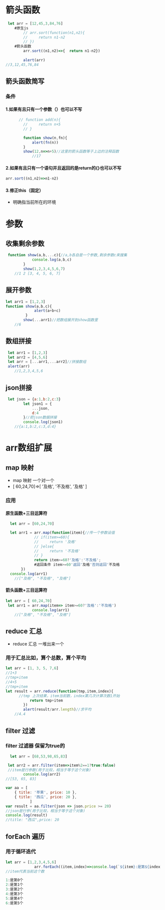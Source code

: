 # 箭头函数

```javascript
 let arr = [12,45,3,84,76]
	#原生js
        // arr.sort(function(n1,n2){
        //     return n1-n2
        // })
    #箭头函数
        arr.sort((n1,n2)=>{  return n1-n2})
        
        alert(arr)
//3,12,45,76,84
```

## 箭头函数简写

### 条件

#### 1.如果有且只有一个参数（）也可以不写

```javascript
      // function add(n){
        //     return n+5
        // }

        function show(n,fn){
            alert(fn(n))
        }
        show(12,n=>n+5)//这里的箭头函数等于上边的注释函数
        	//17
```



#### 2.如果有且只有一个语句并且返回的是return的{}也可以不写

```javascript
arr.sort((n1,n2)=>n1-n2)
```



#### 3.修正this（固定）

+ 明确指当前所在的环境



# 参数

## 收集剩余参数

```javascript
 function show(a,b,...c){//a,b各自是一个参数,剩余参数c来搜集
            console.log(a,b,c)
        }
        show(1,2,3,4,5,6,7)
	//1 2 [3, 4, 5, 6, 7]
```

## 展开参数

```javascript
let arr1 = [1,2,3] 
function show(a,b,c){
             alert(a+b+c)
         }
        show(...arr1)//把数组展开到show函数里
	//6
```

## 数组拼接

```javascript
 let arr1 = [1,2,3]
 let arr2 = [4,5,6]
 let arr = [...arr1,...arr2]//拼接数组
 alert(arr)
	//1,2,3,4,5,6
```

## json拼接

```javascript
 let json = {a:1,b:2,c:3}
        let json1 = {
            ...json,
            d:4
        }//把json数据拼接
        console.log(json1)
	//{a:1,b:2,c:3,d:4}
```

# arr数组扩展

## map 映射

+ map 映射 一个对一个
+ [ 60,24,70]=>[ '及格', '不及格', '及格' ]

### 应用

#### 原生函数+三目运算符

```javascript
  let arr = [60,24,70]

  let arr1 = arr.map(function(item){//传一个参数设值
             // if(item>=60){
             //     return '及格'
             // }else{
             //     return '不及格'
             // }
             return item>=60?'及格':'不及格';
             #返回条件 item>=60'返回'及格'否则返回'不及格
       })
  console.log(arr1)
	//["及格", "不及格", "及格"]
```

#### 箭头函数+三目运算符

```javascript
let arr = [ 60,24,70]
 let arr1 = arr.map(item=> item>=60?'及格':'不及格')
            console.log(arr1)
	//["及格", "不及格", "及格"]
```



## reduce 汇总

+ reduce 汇总 一堆出来一个

### 用于汇总比如，算个总数，算个平均

```javascript
let arr = [1, 3, 5, 7,6]
//1+3
//tmp+item
//4+5
//tmp+item
let result = arr.reduce(function(tmp,item,index){
      //tmp 上次结果，item当前数，index第几次计算次数1开始
           return tmp+item
        })
        alert(result/arr.length)//求平均
	//4.4
```





## filter 过滤

### filter 过滤器 保留为true的

```javascript
  let arr = [68,53,98,65,83]

 let arr2 = arr.filter(item=>item%2==1?true:false)
 //item是行参数(用于比较，相当于等于这个对象)
        console.log(arr2)
//[53, 65, 83]
```



```javascript
var aa = [
    { title: '苹果', price: 10 },
    { title: '西瓜', price: 20 },
           ]
var result = aa.filter(json => json.price >= 20)
//json是行参(用于比较，相当于等于这个对象)
console.log(result)
//title: "西瓜",price: 20
```





## forEach 遍历

### 用于循环迭代

```javascript
let arr = [1,2,3,4,5,6]
             arr.forEach((item,index)=>console.log(`${item}:是第${index}个`))
//item代表当前这个数

1:是第0个
2:是第1个
3:是第2个
4:是第3个
5:是第4个
6:是第5个
```



